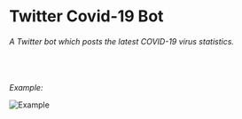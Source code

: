 # Twitter Covid-19 Bot
<h6>A Twitter bot which posts the latest COVID-19 virus statistics.</h6>

<br>
<br>
<i>Example:</i>

![Example](https://user-images.githubusercontent.com/33767581/108703014-09235300-74d8-11eb-9eea-cbd4477e7103.png)
